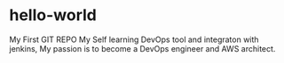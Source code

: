 # hello-world
My First GIT REPO
My Self learning DevOps tool and integraton with jenkins, My passion is to become a DevOps engineer and AWS architect.
